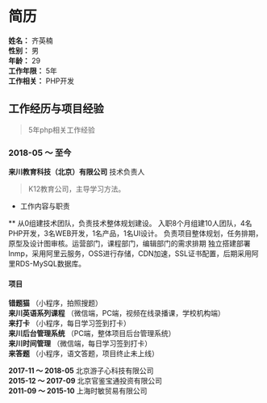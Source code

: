 # 简历
**姓名：** 齐英楠  
**性别：** 男  
**年龄：** 29  
**工作年限：** 5年  
**工作相关：** PHP开发


## 工作经历与项目经验
> 5年php相关工作经验

### 2018-05 ～ 至今 
**来川教育科技（北京）有限公司** 技术负责人
> K12教育公司，主导学习方法。

* 工作内容与职责  

** 从0组建技术团队，负责技术整体规划建设。 
入职8个月组建10人团队，4名PHP开发，3名WEB开发，1名产品，1名UI设计。 
负责项目整体规划，任务排期，原型及设计图审核。运营部门，课程部门，编辑部门的需求排期
独立搭建部署lnmp，采用阿里云服务，OSS进行存储，CDN加速，SSL证书配置，后期采用阿里RDS-MySQL数据库。

#### 项目
**错题猫** （小程序，拍照搜题）  
**来川英语系列课程** （微信端，PC端，视频在线录播课，学校机构端）  
**来打卡** （小程序，每日学习签到打卡）  
**来川后台管理系统** （PC端，整体项目后台管理系统）  
**来川时间管理** （微信端，每日学习签到打卡）  
**来答题** （小程序，语文答题，项目终止未上线）  

**2017-11 ～ 2018-05** 北京游子心科技有限公司  
**2015-12 ～ 2017-09** 北京官鉴宝通投资有限公司  
**2011-09 ～ 2015-10** 上海时敏贸易有限公司  
